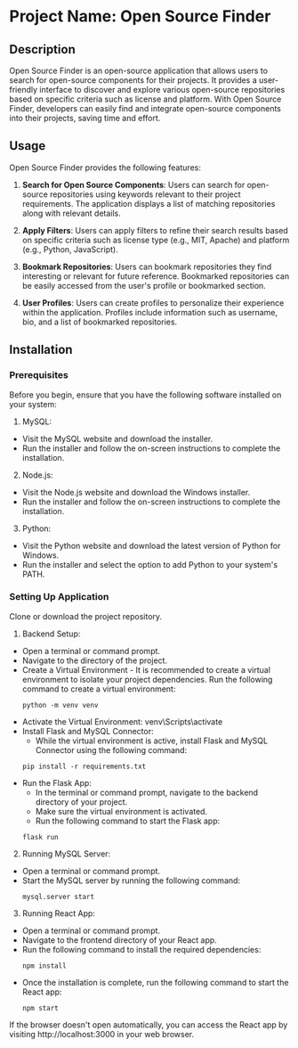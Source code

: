 # Project Name: Open Source Finder

## Description

Open Source Finder is an open-source application that allows users to search for open-source components for their projects. It provides a user-friendly interface to discover and explore various open-source repositories based on specific criteria such as license and platform. With Open Source Finder, developers can easily find and integrate open-source components into their projects, saving time and effort.

## Usage

Open Source Finder provides the following features:

1. **Search for Open Source Components**: Users can search for open-source repositories using keywords relevant to their project requirements. The application displays a list of matching repositories along with relevant details.

2. **Apply Filters**: Users can apply filters to refine their search results based on specific criteria such as license type (e.g., MIT, Apache) and platform (e.g., Python, JavaScript).

3. **Bookmark Repositories**: Users can bookmark repositories they find interesting or relevant for future reference. Bookmarked repositories can be easily accessed from the user's profile or bookmarked section.

4. **User Profiles**: Users can create profiles to personalize their experience within the application. Profiles include information such as username, bio, and a list of bookmarked repositories.

## Installation

### Prerequisites

Before you begin, ensure that you have the following software installed on your system:

1. MySQL:

- Visit the MySQL website and download the installer.
- Run the installer and follow the on-screen instructions to complete the installation.

2. Node.js:

- Visit the Node.js website and download the Windows installer.
- Run the installer and follow the on-screen instructions to complete the installation.

3. Python:

- Visit the Python website and download the latest version of Python for Windows.
- Run the installer and select the option to add Python to your system's PATH.

### Setting Up Application

Clone or download the project repository.

1. Backend Setup:

- Open a terminal or command prompt.
- Navigate to the directory of the project.
- Create a Virtual Environment - It is recommended to create a virtual environment to isolate your project dependencies. Run the following command to create a virtual environment:  
  ```
  python -m venv venv
  ```
- Activate the Virtual Environment:
  venv\Scripts\activate
- Install Flask and MySQL Connector:
  - While the virtual environment is active, install Flask and MySQL Connector using the following command:  
  ```
  pip install -r requirements.txt
  ```
- Run the Flask App:
  - In the terminal or command prompt, navigate to the backend directory of your project.
  - Make sure the virtual environment is activated.
  - Run the following command to start the Flask app:  
  ```
  flask run
  ```

2. Running MySQL Server:

- Open a terminal or command prompt.
- Start the MySQL server by running the following command:  
  ```
  mysql.server start
  ```

3. Running React App:

- Open a terminal or command prompt.
- Navigate to the frontend directory of your React app.
- Run the following command to install the required dependencies:  
  ```
  npm install
  ```
- Once the installation is complete, run the following command to start the React app:  
  ```
  npm start
  ```

If the browser doesn't open automatically, you can access the React app by visiting http://localhost:3000 in your web browser.
